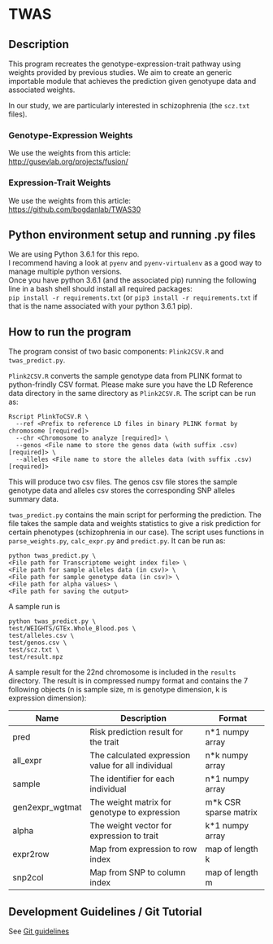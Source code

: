 # TWAS
## Description
This program recreates the genotype-expression-trait pathway using weights provided by
previous studies. We aim to create an generic importable module that achieves the prediction
given genotyupe data and associated weights.

In our study, we are particularly interested in schizophrenia (the ``scz.txt`` files).

### Genotype-Expression Weights
We use the weights from this article:  
http://gusevlab.org/projects/fusion/

### Expression-Trait Weights
We use the weights from this article:  
https://github.com/bogdanlab/TWAS30

## Python environment setup and running .py files
We are using Python 3.6.1 for this repo.  
I recommend having a look at ``pyenv`` and ``pyenv-virtualenv`` as a good way to
manage multiple python versions.  
Once you have python 3.6.1 (and the associated pip) running the following line
in a bash shell should install all required packages:  
``pip install -r requirements.txt`` (or `pip3 install -r requirements.txt` if that is the
name associated with your python 3.6.1 pip).

## How to run the program
The program consist of two basic components: ``Plink2CSV.R`` and ``twas_predict.py``.

``Plink2CSV.R`` converts the sample genotype data from PLINK format to python-frindly CSV
format. Please make sure you have the LD Reference data directory in the same directory as
``Plink2CSV.R``. The script can be run as:

```Linux
Rscript PlinkToCSV.R \
  --ref <Prefix to reference LD files in binary PLINK format by chromosome [required]> 
  --chr <Chromosome to analyze [required]> \
  --genos <File name to store the genos data (with suffix .csv) [required]> \
  --alleles <File name to store the alleles data (with suffix .csv) [required]>
```

This will produce two csv files. The genos csv file stores the sample genotype data and alleles
csv stores the corresponding SNP alleles summary data.

``twas_predict.py`` contains the main script for performing the prediction. The file takes the
sample data and weights statistics to give a risk prediction for certain phenotypes (schizophrenia 
in our case). The script uses functions in ``parse_weights.py``, ``calc_expr.py`` and ``predict.py``.
It can be run as:

```Linux
python twas_predict.py \
<File path for Transcriptome weight index file> \
<File path for sample alleles data (in csv)> \
<File path for sample genotype data (in csv)> \
<File path for alpha values> \
<File path for saving the output>
```

A sample run is

```Linux
python twas_predict.py \
test/WEIGHTS/GTEx.Whole_Blood.pos \
test/alleles.csv \
test/genos.csv \
test/scz.txt \
test/result.npz
```

A sample result for the 22nd chromosome is included in the ``results`` directory. The
result is in compressed numpy format and contains the 7 following objects (n is sample size, 
m is genotype dimension, k is expression dimension):

|Name|Description|Format|
|----------|---------------------|---------|
|pred|Risk prediction result for the trait|n*1 numpy array|
|all_expr|The calculated expression value for all individual |n*k numpy array|
|sample|The identifier for each individual|n*1 numpy array|
|gen2expr_wgtmat|The weight matrix for genotype to expression|m*k CSR sparse matrix|
|alpha|The weight vector for expression to trait|k*1 numpy array|
|expr2row|Map from expression to row index|map of length k|
|snp2col|Map from SNP to column index|map of length m|


## Development Guidelines / Git Tutorial
See [Git guidelines](documentation/GIT_GUIDELINES.md)
